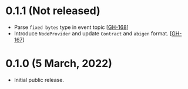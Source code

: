 
# 0.1.1 (Not released)

- Parse `fixed bytes` type in event topic [[GH-168](https://github.com/umbracle/ethgo/issues/168)]
- Introduce `NodeProvider` and update `Contract` and `abigen` format. [[GH-167](https://github.com/umbracle/ethgo/issues/167)]

# 0.1.0 (5 March, 2022)

- Initial public release.
